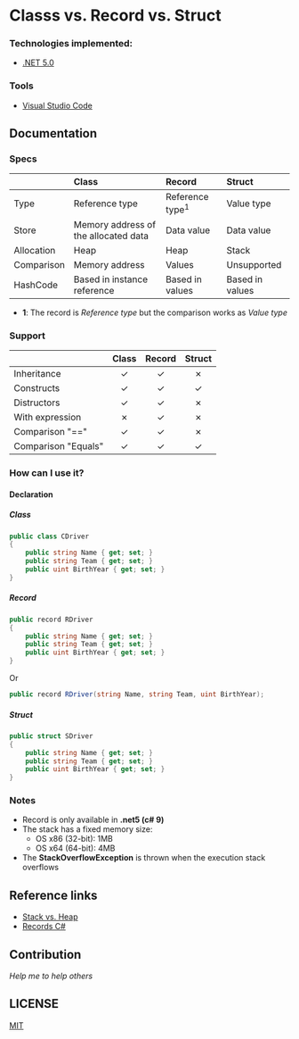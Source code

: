 # Classs vs. Record vs. Struct

### Technologies implemented:
- [.NET 5.0](https://dotnet.microsoft.com/download/dotnet/5.0)


### Tools
- [Visual Studio Code](https://code.visualstudio.com/download)


## Documentation

### Specs

|            | Class                                | Record                     | Struct          |
| :---       | :---                                 | :---                       | :---            |
| Type       | Reference type                       | Reference type<sup>1</sup> | Value type      |
| Store      | Memory address of the allocated data | Data value                 | Data value      |
| Allocation | Heap                                 | Heap                       | Stack           |
| Comparison | Memory address                       | Values                     | Unsupported     |
| HashCode   | Based in instance reference          | Based in values            | Based in values |

* **1**: The record is _Reference type_ but the comparison works as _Value type_

### Support

|                     | Class   | Record  | Struct  |
| :---                | :---:   | :---:   | :---:   |
| Inheritance         | &check; | &check; | &cross; |
| Constructs          | &check; | &check; | &check; |
| Distructors         | &check; | &check; | &cross; |
| With expression     | &cross; | &check; | &cross; |
| Comparison "=="     | &check; | &check; | &cross; |
| Comparison "Equals" | &check; | &check; | &check; |


### How can I use it?

#### Declaration
##### Class
```csharp
public class CDriver
{
    public string Name { get; set; } 
    public string Team { get; set; }
    public uint BirthYear { get; set; }
}
```

##### Record
```csharp
public record RDriver
{
    public string Name { get; set; }
    public string Team { get; set; }
    public uint BirthYear { get; set; }
}
```
Or

```csharp
public record RDriver(string Name, string Team, uint BirthYear);
```

##### Struct
```csharp
public struct SDriver
{
    public string Name { get; set; }
    public string Team { get; set; }
    public uint BirthYear { get; set; }
}
```

### Notes
- Record is only available in **.net5 (c# 9)**
- The stack has a fixed memory size:
  - OS x86 (32-bit): 1MB
  - OS x64 (64-bit): 4MB
- The **StackOverflowException** is thrown when the execution stack overflows

## Reference links
* [Stack vs. Heap](https://www.c-sharpcorner.com/article/stack-vs-heap-memory-c-sharp/)
* [Records C#](https://docs.microsoft.com/en-us/dotnet/csharp/language-reference/builtin-types/record)


## Contribution

*Help me to help others*

## LICENSE

[MIT](https://github.com/NelsonBN/doc-csharp-class-record-struct/blob/main/LICENSE)